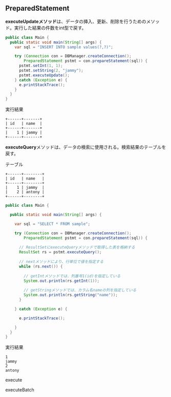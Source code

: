 ## PreparedStatement

**executeUpdateメソッド**は、データの挿入、更新、削除を行うためのメソッド。実行した結果の件数をint型で戻す。

```Java
public class Main {
  public static void main(String[] args) {
    var sql = "INSERT INTO sample values(?,?)";

    try (Connection con = DBManager.createConnection();
        PreparedStatement pstmt = con.prepareStatement(sql)) {
      pstmt.setInt(1, 1);
      pstmt.setString(2, "jammy");
      pstmt.executeUpdate();
    } catch (Exception e) {
      e.printStackTrace();
    }
  }
}
```

実行結果

```console
+------+-------+
| id   | name  |
+------+-------+
|    1 | jammy |
+------+-------+
```

**executeQuery**メソッドは、データの検索に使用される。検索結果のテーブルを戻す。

テーブル

```console
+------+--------+
| id   | name   |
+------+--------+
|    1 | jammy  |
|    2 | antony |
+------+--------+
```

```Java
public class Main {

  public static void main(String[] args) {

    var sql = "SELECT * FROM sample";

    try (Connection con = DBManager.createConnection();
        PreparedStatement pstmt = con.prepareStatement(sql)) {
      
      // ResultSetにexecuteQueryメソッドで取得した表を格納する
      ResultSet rs = pstmt.executeQuery();
      
      // nextメソッドにより、行単位で値を指定する
      while (rs.next()) {
        
        // getIntメソッドでは、列番号1(id)を指定している
        System.out.println(rs.getInt(1));
        
        // getStringメソッドでは、カラム名nameの列を指定している
        System.out.println(rs.getString("name"));
      }

    } catch (Exception e) {

      e.printStackTrace();

    }
  }
}
```

実行結果

```console
1
jammy
2
antony
```

execute

executeBatch

